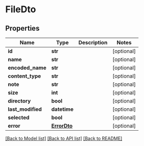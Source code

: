 # FileDto

## Properties
Name | Type | Description | Notes
------------ | ------------- | ------------- | -------------
**id** | **str** |  | [optional] 
**name** | **str** |  | [optional] 
**encoded_name** | **str** |  | [optional] 
**content_type** | **str** |  | [optional] 
**note** | **str** |  | [optional] 
**size** | **int** |  | [optional] 
**directory** | **bool** |  | [optional] 
**last_modified** | **datetime** |  | [optional] 
**selected** | **bool** |  | [optional] 
**error** | [**ErrorDto**](ErrorDto.md) |  | [optional] 

[[Back to Model list]](../README.md#documentation-for-models) [[Back to API list]](../README.md#documentation-for-api-endpoints) [[Back to README]](../README.md)

